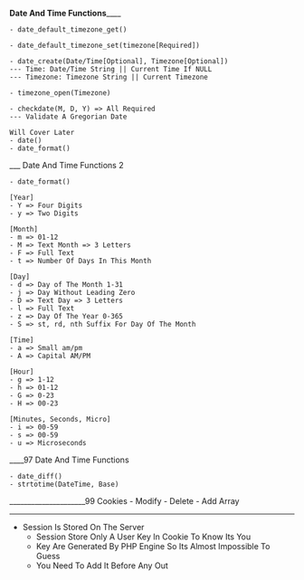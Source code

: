 
______________Date And Time Functions__________________

    - date_default_timezone_get()

    - date_default_timezone_set(timezone[Required])

    - date_create(Date/Time[Optional], Timezone[Optional])
    --- Time: Date/Time String || Current Time If NULL
    --- Timezone: Timezone String || Current Timezone

    - timezone_open(Timezone)

    - checkdate(M, D, Y) => All Required
    --- Validate A Gregorian Date

    Will Cover Later
    - date()
    - date_format()
    
___ Date And Time Functions 2

    - date_format()

    [Year]
    - Y => Four Digits
    - y => Two Digits

    [Month]
    - m => 01-12
    - M => Text Month => 3 Letters
    - F => Full Text
    - t => Number Of Days In This Month

    [Day]
    - d => Day of The Month 1-31
    - j => Day Without Leading Zero
    - D => Text Day => 3 Letters
    - l => Full Text
    - z => Day Of The Year 0-365
    - S => st, rd, nth Suffix For Day Of The Month

    [Time]
    - a => Small am/pm
    - A => Capital AM/PM

    [Hour]
    - g => 1-12
    - h => 01-12
    - G => 0-23
    - H => 00-23

    [Minutes, Seconds, Micro]
    - i => 00-59
    - s => 00-59
    - u => Microseconds
____97 Date And Time Functions

    - date_diff()
    - strtotime(DateTime, Base)
    

_____________________99
      Cookies
    - Modify
    - Delete
    - Add Array
_________________________
- Session Is Stored On The Server
    - Session Store Only A User Key In Cookie To Know Its You
    - Key Are Generated By PHP Engine So Its Almost Impossible To Guess
    - You Need To Add It Before Any Out
